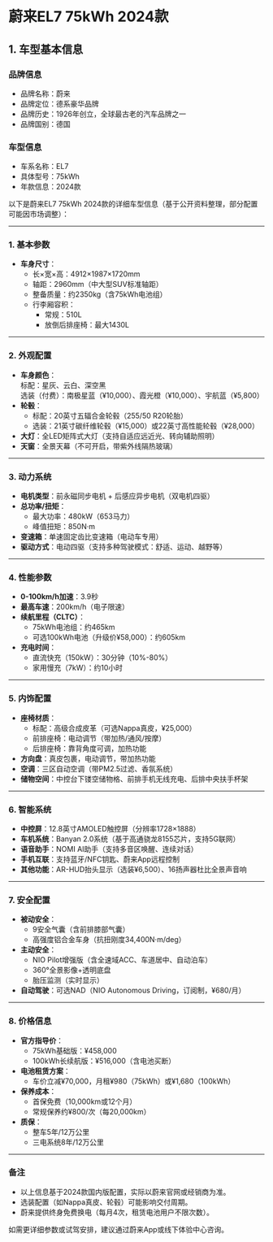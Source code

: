 
# 蔚来EL7 75kWh 2024款
## 1. 车型基本信息
### 品牌信息
- 品牌名称：蔚来
- 品牌定位：德系豪华品牌
- 品牌历史：1926年创立，全球最古老的汽车品牌之一
- 品牌国别：德国

### 车型信息
- 车系名称：EL7
- 具体型号：75kWh
- 年款信息：2024款

以下是蔚来EL7 75kWh 2024款的详细车型信息（基于公开资料整理，部分配置可能因市场调整）：

---

### **1. 基本参数**
- **车身尺寸**：  
  - 长×宽×高：4912×1987×1720mm  
  - 轴距：2960mm（中大型SUV标准轴距）  
  - 整备质量：约2350kg（含75kWh电池组）  
  - 行李厢容积：  
    - 常规：510L  
    - 放倒后排座椅：最大1430L  

---

### **2. 外观配置**
- **车身颜色**：  
  标配：星灰、云白、深空黑  
  选装（付费）：南极星蓝（¥10,000）、霞光橙（¥10,000）、宇航蓝（¥5,800）  
- **轮毂**：  
  - 标配：20英寸五辐合金轮毂（255/50 R20轮胎）  
  - 选装：21英寸碳纤维轮毂（¥15,000）或22英寸高性能轮毂（¥28,000）  
- **大灯**：全LED矩阵式大灯（支持自适应远近光、转向辅助照明）  
- **天窗**：全景天幕（不可开启，带紫外线隔热玻璃）  

---

### **3. 动力系统**
- **电机类型**：前永磁同步电机 + 后感应异步电机（双电机四驱）  
- **总功率/扭矩**：  
  - 最大功率：480kW（653马力）  
  - 峰值扭矩：850N·m  
- **变速箱**：单速固定齿比变速箱（电动车专用）  
- **驱动方式**：电动四驱（支持多种驾驶模式：舒适、运动、越野等）  

---

### **4. 性能参数**
- **0-100km/h加速**：3.9秒  
- **最高车速**：200km/h（电子限速）  
- **续航里程（CLTC）**：  
  - 75kWh电池组：约465km  
  - 可选100kWh电池（升级价¥58,000）：约605km  
- **充电时间**：  
  - 直流快充（150kW）：30分钟（10%-80%）  
  - 家用慢充（7kW）：约10小时  

---

### **5. 内饰配置**
- **座椅材质**：  
  - 标配：高级合成皮革（可选Nappa真皮，¥25,000）  
  - 前排座椅：电动调节（带加热/通风/按摩）  
  - 后排座椅：靠背角度可调，加热功能  
- **方向盘**：真皮包裹，电动调节，带加热功能  
- **空调**：三区自动空调（带PM2.5过滤、香氛系统）  
- **储物空间**：中控台下镂空储物格、前排手机无线充电、后排中央扶手杯架  

---

### **6. 智能系统**
- **中控屏**：12.8英寸AMOLED触控屏（分辨率1728×1888）  
- **车机系统**：Banyan 2.0系统（基于高通骁龙8155芯片，支持5G联网）  
- **语音助手**：NOMI AI助手（支持多音区唤醒、连续对话）  
- **手机互联**：支持蓝牙/NFC钥匙、蔚来App远程控制  
- **其他功能**：AR-HUD抬头显示（选装¥6,500）、16扬声器杜比全景声音响  

---

### **7. 安全配置**
- **被动安全**：  
  - 9安全气囊（含前排膝部气囊）  
  - 高强度铝合金车身（抗扭刚度34,400N·m/deg）  
- **主动安全**：  
  - NIO Pilot增强版（含全速域ACC、车道居中、自动泊车）  
  - 360°全景影像+透明底盘  
  - 胎压监测（实时显示）  
- **自动驾驶**：可选NAD（NIO Autonomous Driving，订阅制，¥680/月）  

---

### **8. 价格信息**
- **官方指导价**：  
  - 75kWh基础版：¥458,000  
  - 100kWh长续航版：¥516,000（含电池买断）  
- **电池租赁方案**：  
  - 车价立减¥70,000，月租¥980（75kWh）或¥1,680（100kWh）  
- **保养成本**：  
  - 首保免费（10,000km或12个月）  
  - 常规保养约¥800/次（每20,000km）  
- **质保**：  
  - 整车5年/12万公里  
  - 三电系统8年/12万公里  

---

### **备注**  
- 以上信息基于2024款国内版配置，实际以蔚来官网或经销商为准。  
- 选装配置（如Nappa真皮、轮毂）可能影响交付周期。  
- 蔚来提供终身免费换电（每月4次，租赁电池用户不限次数）。  

如需更详细参数或试驾安排，建议通过蔚来App或线下体验中心咨询。
